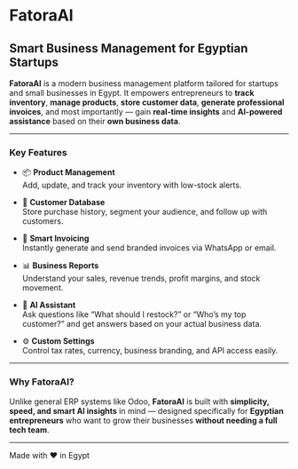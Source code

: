 # FatoraAI

## Smart Business Management for Egyptian Startups

**FatoraAI** is a modern business management platform tailored for startups and small businesses in Egypt. It empowers entrepreneurs to **track inventory**, **manage products**, **store customer data**, **generate professional invoices**, and most importantly — gain **real-time insights** and **AI-powered assistance** based on their **own business data**.

---

### Key Features

- 📦 **Product Management**  
  Add, update, and track your inventory with low-stock alerts.

- 👥 **Customer Database**  
  Store purchase history, segment your audience, and follow up with customers.

- 📄 **Smart Invoicing**  
  Instantly generate and send branded invoices via WhatsApp or email.

- 📊 **Business Reports**  
  Understand your sales, revenue trends, profit margins, and stock movement.

- 🤖 **AI Assistant**  
  Ask questions like “What should I restock?” or “Who’s my top customer?” and get answers based on your actual business data.

- ⚙️ **Custom Settings**  
  Control tax rates, currency, business branding, and API access easily.

---

### Why FatoraAI?

Unlike general ERP systems like Odoo, **FatoraAI** is built with **simplicity, speed, and smart AI insights** in mind — designed specifically for **Egyptian entrepreneurs** who want to grow their businesses **without needing a full tech team**.

---

Made with ❤️ in Egypt
